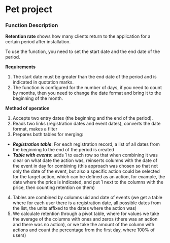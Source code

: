 # Pet project
### Function Description

**Retention rate** shows how many clients return to the application for a certain period after installation.

To use the function, you need to set the start date and the end date of the period.

**Requirements**
1. The start date must be greater than the end date of the period and is indicated in quotation marks.
2. The function is configured for the number of days, if you need to count by months, then you need to change the date format and bring it to the beginning of the month.

**Method of operation**
1. Accepts two entry dates (the beginning and the end of the period).
2. Reads two links (registration dates and event dates), converts the date format, makes a filter
3. Prepares both tables for merging:
* ***Registration table***: For each registration record, a list of all dates from the beginning to the end of the period is created
* ***Table with events***: adds 1 to each row so that when combining it was clear on what date the action was, reinserts columns with the date of the event in day for combining (this approach was chosen so that not only the date of the event, but also a specific action could be selected for the target action, which can be defined as an action, for example, the date where the price is indicated, and put 1 next to the columns with the price, then counting retention on them)
4. Tables are combined by columns uid and date of events (we get a table where for each user there is a registration date, all possible dates from the list, the units affixed to the dates where the action was)
5. We calculate retention through a pivot table, where for values we take the average of the columns with ones and zeros (there was an action and there was no action), or we take the amount of the column with actions and count the percentage from the first day, where 100% of users)
